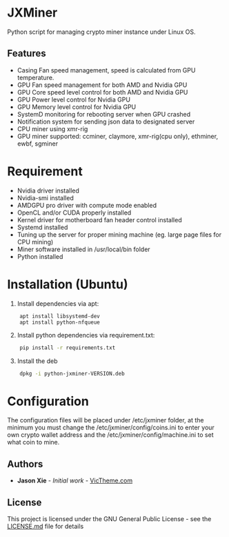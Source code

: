 # JXMiner

Python script for managing crypto miner instance under Linux OS.

## Features
- Casing Fan speed management, speed is calculated from GPU temperature.
- GPU Fan speed management for both AMD and Nvidia GPU
- GPU Core speed level control for both AMD and Nvidia GPU
- GPU Power level control for Nvidia GPU
- GPU Memory level control for Nvidia GPU
- SystemD monitoring for rebooting server when GPU crashed
- Notification system for sending json data to designated server
- CPU miner using xmr-rig
- GPU miner supported: ccminer, claymore, xmr-rig(cpu only), ethminer, ewbf, sgminer


# Requirement
- Nvidia driver installed
- Nvidia-smi installed
- AMDGPU pro driver with compute mode enabled
- OpenCL and/or CUDA properly installed
- Kernel driver for motherboard fan header control installed
- Systemd installed
- Tuning up the server for proper mining machine (eg. large page files for CPU mining)
- Miner software installed in /usr/local/bin folder
- Python installed



# Installation (Ubuntu)
1. Install dependencies via apt:
```ubuntu
    apt install libsystemd-dev
    apt install python-nfqueue
```
        
2. Install python dependencies via requirement.txt:
```bash
    pip install -r requirements.txt  
```
    
3. Install the deb
```bash
    dpkg -i python-jxminer-VERSION.deb
```
    

# Configuration
The configuration files will be placed under /etc/jxminer folder, at the minimum you must change
the /etc/jxminer/config/coins.ini to enter your own crypto wallet address and the /etc/jxminer/config/machine.ini
to set what coin to mine.


## Authors

* **Jason Xie** - *Initial work* - [VicTheme.com](https://victheme.com)

## License

This project is licensed under the GNU General Public License - see the [LICENSE.md](LICENSE.md) file for details
